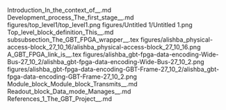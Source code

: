 Introduction_In_the_context_of__.md
Development_process_The_first_stage__.md
figures/top_level1/top_level1.png
figures/Untitled 1/Untitled 1.png
Top_level_block_definition_This__.md
subsubsection_The_GBT_FPGA_wrapper__.tex
figures/alishba_physical-access-block_27_10_16/alishba_physical-access-block_27_10_16.png
A_GBT_FPGA_link_is__.tex
figures/alishba_gbt-fpga-data-encoding-Wide-Bus-27_10_2/alishba_gbt-fpga-data-encoding-Wide-Bus-27_10_2.png
figures/alishba_gbt-fpga-data-encoding-GBT-Frame-27_10_2/alishba_gbt-fpga-data-encoding-GBT-Frame-27_10_2.png
Module_block_Module_block_Transmits__.md
Readout_block_Data_mode_Manages__.md
References_1_The_GBT_Project__.md